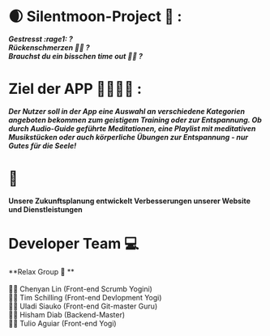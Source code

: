# :waxing_crescent_moon: Silentmoon-Project :lotus_position: :
***Gestresst :rage1: ?<br/> 
Rückenschmerzen :bowing_man: ?<br/>
Brauchst du ein bisschen time out :lotus_position_man: ?***

# Ziel der APP  :family_man_man_girl_boy: :
***Der Nutzer soll in der App eine Auswahl an verschiedene Kategorien angeboten bekommen zum geistigem Training oder zur Entspannung.
Ob durch Audio-Guide geführte Meditationen, eine Playlist mit meditativen Musikstücken oder auch körperliche Übungen zur Entspannung - nur Gutes für die Seele!***

# :rocket:
**Unsere Zukunftsplanung entwickelt Verbesserungen unserer Website und Dienstleistungen** <br/>

# Developer Team :computer:<br/>

**Relax Group  :bath: ** <br/><br/>
:superhero_woman:   Chenyan Lin (Front-end Scrumb Yogini)<br/>
:supervillain_man:  Tim Schilling (Front-end Devlopment Yogi)<br/>
:supervillain_man:  Uladi Siauko (Front-end Git-master Guru)<br/>
:supervillain_man:  Hisham Diab (Backend-Master)<br/>
:supervillain_man:  Tulio Aguiar (Front-end Yogi)<br/>
